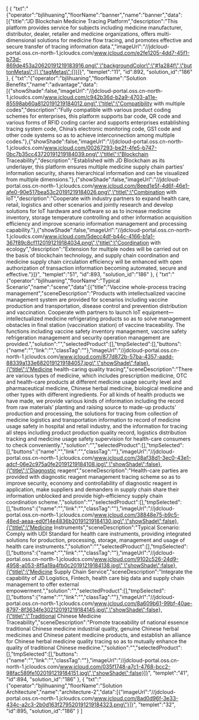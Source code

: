 [
	{
		"txt":"{\"operator\":\"bjlihuaning\",\"floorName\":\"banner\",\"name\":\"banner\",\"data\":[{\"title\":\"JD Blockchain Medicine Tracing Platform\",\"description\":\"This platform provides service for subjects including medicine manufacturer, distributor, dealer, retailer and medicine organizations, offers multi-dimensional solutions for medicine flow tracing, and promotes effective and secure transfer of tracing information data.\",\"imageUrl\":\"//jdcloud-portal.oss.cn-north-1.jcloudcs.com/www.jcloud.com/e2fe1205-4dd7-45f1-b73d-869de453a20620191219183916.png\",\"backgroundColor\":\"#1a284f\",\"buttonMetas\":[],\"tagMetas\":[]}]}",
		"templet":"11",
		"id":892,
		"solution_id":"186"
	},
	{
		"txt":"{\"operator\":\"bjlihuaning\",\"floorName\":\"Solution Benefits\",\"name\":\"advantage\",\"data\":[{\"showShade\":false,\"imageUrl\":\"//jdcloud-portal.oss.cn-north-1.jcloudcs.com/www.jcloud.com/c942b36d-b2a9-4703-a11e-85598ab60a8120191219184012.png\",\"title\":\"Compatibility with multiple codes\",\"description\":\"Fully compatible with various product coding schemes for enterprises, this platform supports bar code, QR code and various forms of RFID coding carrier and supports enterprises establishing tracing system code, China’s electronic monitoring code, GS1 code and other code systems so as to achieve interconnection among multiple codes.\"},{\"showShade\":false,\"imageUrl\":\"//jdcloud-portal.oss.cn-north-1.jcloudcs.com/www.jcloud.com/00267293-be2f-4fe5-b747-0bc7b35cc43720191219184039.png\",\"title\":\"Blockchain Traceability\",\"description\":\"Established with JD Blockchain as its underlayer, this platform ensures multiple medicine supply chain parties’ information security, shares hierarchical information and can be visualized from multiple dimensions.\"},{\"showShade\":false,\"imageUrl\":\"//jdcloud-portal.oss.cn-north-1.jcloudcs.com/www.jcloud.com/8eed1e5f-4d6f-46e1-afe0-90e517bea53c20191219184026.png\",\"title\":\"Combination with IoT\",\"description\":\"Cooperate with industry partners to expand health care, retail, logistics and other scenarios and jointly research and develop solutions for IoT hardware and software so as to increase medicine inventory, storage temperature controlling and other information acquisition efficiency and improve scenario information management and processing capability.\"},{\"showShade\":false,\"imageUrl\":\"//jdcloud-portal.oss.cn-north-1.jcloudcs.com/www.jcloud.com/5decc4df-b44c-4166-b1a1-367f89c8cf1120191219184034.png\",\"title\":\"Coordination with ecology\",\"description\":\"Extension for multiple nodes will be carried out on the basis of blockchain technology, and supply chain coordination and medicine supply chain circulation efficiency will be enhanced with open authorization of transaction information becoming automated, secure and effective.\"}]}",
		"templet":"51",
		"id":893,
		"solution_id":"186"
	},
	{
		"txt":"{\"operator\":\"bjlihuaning\",\"floorName\":\"Typical Scenario\",\"name\":\"scene\",\"data\":[{\"title\":\"Vaccine whole-process tracing management\",\"sceneDescription\":\"Products with intellectualized vaccine management system are provided for scenarios including vaccine production and transportation, disease control and prevention distribution and vaccination. Cooperate with partners to launch IoT equipment—intellectualized medicine refrigerating products so as to solve management obstacles in final station (vaccination station) of vaccine traceability. The functions including vaccine safety inventory management, vaccine safety refrigeration management and security operation management are provided.\",\"solution\":\"\",\"selectedProduct\":[],\"tmpSelected\":[],\"buttons\":{\"name\":\"\",\"link\":\"\",\"classTag\":\"\"},\"imageUrl\":\"//jdcloud-portal.oss.cn-north-1.jcloudcs.com/www.jcloud.com/877d872b-57ba-4357-aadd-88339a133e6820191219184057.jpg\",\"showShade\":false},{\"title\":\"Medicine health-caring quality tracing\",\"sceneDescription\":\"There are various types of medicine, which includes prescription medicine, OTC and health-care products at different medicine usage security level and pharmaceutical medicine, Chinese herbal medicine, biological medicine and other types with different ingredients. For all kinds of health products we have made, we provide various kinds of information including the record from raw materials’ planting and raising source to made-up products’ production and processing, the solutions for tracing from collection of medicine logistics and transportation information to record of medicine usage safety in hospital and retail industry, and the information for tracing all steps including product production quality record, logistics distribution tracking and medicine usage safety supervision for health-care consumers to check conveniently.\",\"solution\":\"\",\"selectedProduct\":[],\"tmpSelected\":[],\"buttons\":{\"name\":\"\",\"link\":\"\",\"classTag\":\"\"},\"imageUrl\":\"//jdcloud-portal.oss.cn-north-1.jcloudcs.com/www.jcloud.com/38af38d1-3ec0-43e1-adcf-06e2c975a0fe20191219184108.jpg\",\"showShade\":false},{\"title\":\"Diagnostic reagent\",\"sceneDescription\":\"Health-care parties are provided with diagnostic reagent management tracing scheme so as to improve security, economy and controllability of diagnostic reagent in application, make suppliers and demanders in supply chain share their information unblocked and provide high-efficiency supply chain coordination scheme.\",\"solution\":\"\",\"selectedProduct\":[],\"tmpSelected\":[],\"buttons\":{\"name\":\"\",\"link\":\"\",\"classTag\":\"\"},\"imageUrl\":\"//jdcloud-portal.oss.cn-north-1.jcloudcs.com/www.jcloud.com/38848e75-b9c5-48ed-aeaa-ed0f14e4836b20191219184130.jpg\",\"showShade\":false},{\"title\":\"Medicine Instruments\",\"sceneDescription\":\"Typical Scenario: Comply with UDI Standard for health care instruments, providing integrated solutions for production, processing, storage, management and usage of health care instruments.\",\"solution\":\"\",\"selectedProduct\":[],\"tmpSelected\":[],\"buttons\":{\"name\":\"\",\"link\":\"\",\"classTag\":\"\"},\"imageUrl\":\"//jdcloud-portal.oss.cn-north-1.jcloudcs.com/www.jcloud.com/9102c526-24d9-4958-a053-8f5a19a4fb0c20191219184138.jpg\",\"showShade\":false},{\"title\":\"Medicine Supply Chain Service\",\"sceneDescription\":\"Integrate the capability of JD Logistics, Fintech, health care big data and supply chain management to offer external empowerment.\",\"solution\":\"\",\"selectedProduct\":[],\"tmpSelected\":[],\"buttons\":{\"name\":\"\",\"link\":\"\",\"classTag\":\"\"},\"imageUrl\":\"//jdcloud-portal.oss.cn-north-1.jcloudcs.com/www.jcloud.com/8a609b61-99bf-40ae-8797-8f3634fe302120191219184145.jpg\",\"showShade\":false},{\"title\":\"Traditional Chinese Medicine Traceability\",\"sceneDescription\":\"Promote traceability of national essence traditional Chinese medicine industrial quality, genuine Chinese herbal medicines and Chinese patent medicine products, and establish an alliance for Chinese herbal medicine quality tracing so as to mutually enhance the quality of traditional Chinese medicine.\",\"solution\":\"\",\"selectedProduct\":[],\"tmpSelected\":[],\"buttons\":{\"name\":\"\",\"link\":\"\",\"classTag\":\"\"},\"imageUrl\":\"//jdcloud-portal.oss.cn-north-1.jcloudcs.com/www.jcloud.com/035f1748-a7c1-4768-bcc2-98fac589fe1020191219184151.jpg\",\"showShade\":false}]}",
		"templet":"41",
		"id":894,
		"solution_id":"186"
	},
	{
		"txt":"{\"operator\":\"bjlihuaning\",\"floorName\":\"Solution Architecture\",\"name\":\"architecture-2\",\"data\":[{\"imageUrl\":\"//jdcloud-portal.oss.cn-north-1.jcloudcs.com/www.jcloud.com/8ad0d96f-3e33-434c-a2c3-2b0d163f279520191219184323.png\"}]}",
		"templet":"32",
		"id":895,
		"solution_id":"186"
	}
]